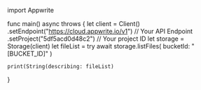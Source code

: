 import Appwrite

func main() async throws {
    let client = Client()
      .setEndpoint("https://cloud.appwrite.io/v1") // Your API Endpoint
      .setProject("5df5acd0d48c2") // Your project ID
    let storage = Storage(client)
    let fileList = try await storage.listFiles(
        bucketId: "[BUCKET_ID]"
    )

    print(String(describing: fileList)
}

